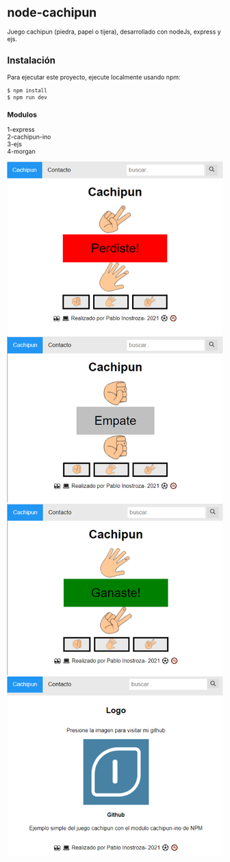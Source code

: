 # node-cachipun
Juego cachipun (piedra, papel o tijera), desarrollado con nodeJs, express y ejs.

## Instalación
Para ejecutar este proyecto, ejecute localmente usando npm:

```
$ npm install
$ npm run dev
```


### Modulos
1-express <br>
2-cachipun-ino <br>
3-ejs<br>
4-morgan<br>

![Screenshot](Screenshot/Captura.PNG)
![Screenshot](Screenshot/Captura1.PNG)
![Screenshot](Screenshot/Captura2.PNG)
![Screenshot](Screenshot/Captura3.PNG)

